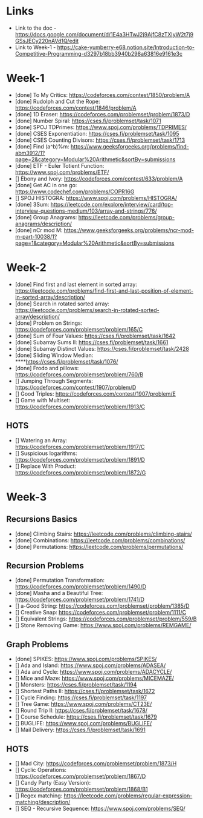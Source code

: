 # Links
- Link to the doc - https://docs.google.com/document/d/1E4a3HTwJ2j9AjfC8zTXIyW2t7j9GSsJECy220nAVd1Q/edit
- Link to Week-1 - https://cake-yumberry-e68.notion.site/Introduction-to-Competitive-Programming-d3297b18bb3940b298a63816e9161e3c
# Week-1
- [done] To My Critics: https://codeforces.com/contest/1850/problem/A  
- [done] Rudolph and Cut the Rope: https://codeforces.com/contest/1846/problem/A  
- [done] 1D Eraser: https://codeforces.com/problemset/problem/1873/D  
- [done] Number Spiral: https://cses.fi/problemset/task/1071  
- [done] SPOJ TDPrimes: https://www.spoj.com/problems/TDPRIMES/ 
- [done] CSES Exponentiation: https://cses.fi/problemset/task/1095 
- [done] CSES Counting Divisors: https://cses.fi/problemset/task/1713
- [done] Find (a^b)%m: https://www.geeksforgeeks.org/problems/find-abm3912/1?page=2&category=Modular%20Arithmetic&sortBy=submissions
- [done] ETF - Euler Totient Function: https://www.spoj.com/problems/ETF/
- [] Ebony and Ivory: https://codeforces.com/contest/633/problem/A
- [done] Get AC in one go: https://www.codechef.com/problems/COPR16G  
- [] SPOJ HISTOGRA: https://www.spoj.com/problems/HISTOGRA/
- [done] 3Sum: https://leetcode.com/explore/interview/card/top-interview-questions-medium/103/array-and-strings/776/  
- [done] Group Anagrams: https://leetcode.com/problems/group-anagrams/description/  
- [done] nCr mod M: https://www.geeksforgeeks.org/problems/ncr-mod-m-part-10038/1?page=1&category=Modular%20Arithmetic&sortBy=submissions 
# Week-2
- [done] Find first and last element in sorted array: https://leetcode.com/problems/find-first-and-last-position-of-element-in-sorted-array/description/
- [done] Search in rotated sorted array: https://leetcode.com/problems/search-in-rotated-sorted-array/description/
- [done] Problem on Strings: https://codeforces.com/problemset/problem/165/C
- [done] Sum of Four Values: https://cses.fi/problemset/task/1642
- [done] Subarray Sums II: https://cses.fi/problemset/task/1661
- [done] Subarray Distinct Values: https://cses.fi/problemset/task/2428
- [done] Sliding Window Median: ****https://cses.fi/problemset/task/1076/
- [done] Frodo and pillows: https://codeforces.com/problemset/problem/760/B
- [] Jumping Through Segments: https://codeforces.com/contest/1907/problem/D
- []  Good Triples: https://codeforces.com/contest/1907/problem/E
- []  Game with Multiset: https://codeforces.com/problemset/problem/1913/C
## HOTS
- [] Watering an Array: https://codeforces.com/problemset/problem/1917/C
- [] Suspicious logarithms: https://codeforces.com/problemset/problem/1891/D
- [] Replace With Product: https://codeforces.com/problemset/problem/1872/G

# Week-3
## Recursions Basics
- [done] Climbing Stairs: https://leetcode.com/problems/climbing-stairs/ 
- [done] Combinations: https://leetcode.com/problems/combinations/
- [done] Permutations: https://leetcode.com/problems/permutations/
## Recursion Problems
- [done] Permutation Transformation: https://codeforces.com/problemset/problem/1490/D
- [done] Masha and a Beautiful Tree: https://codeforces.com/problemset/problem/1741/D
- [] a-Good String: https://codeforces.com/problemset/problem/1385/D
- [] Creative Snap: https://codeforces.com/problemset/problem/1111/C
- [] Equivalent Strings: https://codeforces.com/problemset/problem/559/B
- [] Stone Removing Game: https://www.spoj.com/problems/REMGAME/
## Graph Problems
- [done] SPIKES: https://www.spoj.com/problems/SPIKES/
- [] Ada and Island: https://www.spoj.com/problems/ADASEA/
- [] Ada and Cycle: https://www.spoj.com/problems/ADACYCLE/
- [] Mice and Maze: https://www.spoj.com/problems/MICEMAZE/
- [] Monsters: https://cses.fi/problemset/task/1194
- [] Shortest Paths II: https://cses.fi/problemset/task/1672
- [] Cycle Finding: https://cses.fi/problemset/task/1197
- [] Tree Game: https://www.spoj.com/problems/CT23E/
- [] Round Trip II: https://cses.fi/problemset/task/1678/
- [] Course Schedule: https://cses.fi/problemset/task/1679
- [] BUGLIFE: https://www.spoj.com/problems/BUGLIFE/
- [] Mail Delivery: https://cses.fi/problemset/task/1691
## HOTS
- [] Mad City: https://codeforces.com/problemset/problem/1873/H
- [] Cyclic Operations: https://codeforces.com/problemset/problem/1867/D
- [] Candy Party (Easy Version): https://codeforces.com/problemset/problem/1868/B1
- [] Regex matching: https://leetcode.com/problems/regular-expression-matching/description/
- [] SEQ - Recursive Sequence: https://www.spoj.com/problems/SEQ/